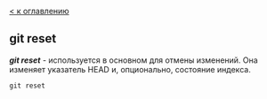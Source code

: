 [< к оглавлению](./readme.md)

## git reset

***git reset*** - используется в основном для отмены изменений. Она изменяет указатель HEAD и, опционально, состояние индекса. 

~~~
git reset
~~~